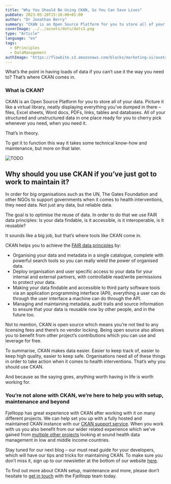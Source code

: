 ```yaml
---
title: "Why You Should Be Using CKAN, So You Can Save Lives"
pubDate: 2023-05-20T15:18:00+01:00
author: "Dr Jonathan Berry"
summary: "CKAN is an Open Source Platform for you to store all of your structured and unstructured data."
coverImage: ../../assets/dots/dots3.png
type: "Article"
language: "en"
tags:
  - 6Principles
  - DataManagement
authImage: "https://flowbite.s3.amazonaws.com/blocks/marketing-ui/avatars/bonnie-green.png"
---
```


What’s the point in having loads of data if you can’t use it the way you need to? That’s where CKAN comes in.

### What is CKAN?

CKAN is an Open Source Platform for you to store all of your data. Picture it like a virtual library, neatly displaying everything you’ve dumped in there – files, Excel sheets, Word docs, PDFs, links, tables and databases. All of your structured and unstructured data in one place ready for you to cherry pick whenever you need, when you need it.

That’s in theory.

To get it to function this way it takes some technical know-how and maintenance, but more on that later.

<Image class="place-self-start sm:w-full md:float-right md:w-md pr-5" src="/fjelltopp-astro/src/assets/product/malawi-mock-up-1.png" alt="TODO"/>

## Why should you use CKAN if you’ve just got to work to maintain it?

In order for big organisations such as the UN, The Gates Foundation and other NGOs to support governments when it comes to health interventions, they need data. Not just any data, but reliable data.

The goal is to optimise the reuse of data. In order to do that we use FAIR data principles: Is your data findable, is it accessible, is it interoperable, is it reusable?

It sounds like a big job, but that’s where tools like CKAN come in.

CKAN helps you to achieve the [FAIR data principles](https://www.go-fair.org/fair-principles/) by:

- Organising your data and metadata in a single catalogue, complete with powerful search tools so you can really wield the power of organised data.
- Deploy organisation and user specific access to your data for your internal and external partners, with controllable read/write permissions to protect your data.
- Making your data findable and accessible to third party software tools via an application programming interface (API), everything a user can do through the user interface a machine can do through the API.
- Managing and maintaining metadata, audit trails and source information to ensure that your data is reusable now by other people, and in the future too.

Not to mention, CKAN is open source which means you’re not tied to any licensing fees and there’s no vendor locking. Being open source also allows you to benefit from other project’s contributions which you can use and leverage for free.

To summarise, CKAN makes data easier. Easier to keep track of, easier to keep high quality, easier to keep safe. Organisations need all of these things in order to take action when it comes to health interventions. That’s why you should use CKAN.

And because as the saying goes, anything worth having in life is worth working for.

### You’re not alone with CKAN, we’re here to help you with setup, maintenance and beyond

Fjelltopp has great experience with CKAN after working with it on many different projects. We can help set you up with a fully hosted and maintained CKAN instance with our [CKAN support service](/fjelltopp-astro/services/data-catalogues-and-hubs). When you work with us you also benefit from our wider related experience which we’ve gained from [multiple other projects](/fjelltopp-astro/projects/) looking at sound health data management in low and middle income countries.

Stay tuned for our next blog – our must read guide for your developers, which will have our tips and tricks for maintaining CKAN. To make sure you don’t miss it, sign up to our newsletter at the bottom of our website [here](/fjelltopp-astro/articles/).

To find out more about CKAN setup, maintenance and more, please don’t hesitate to [get in touch](/fjelltopp-astro/#contact) with the Fjelltopp team today.
